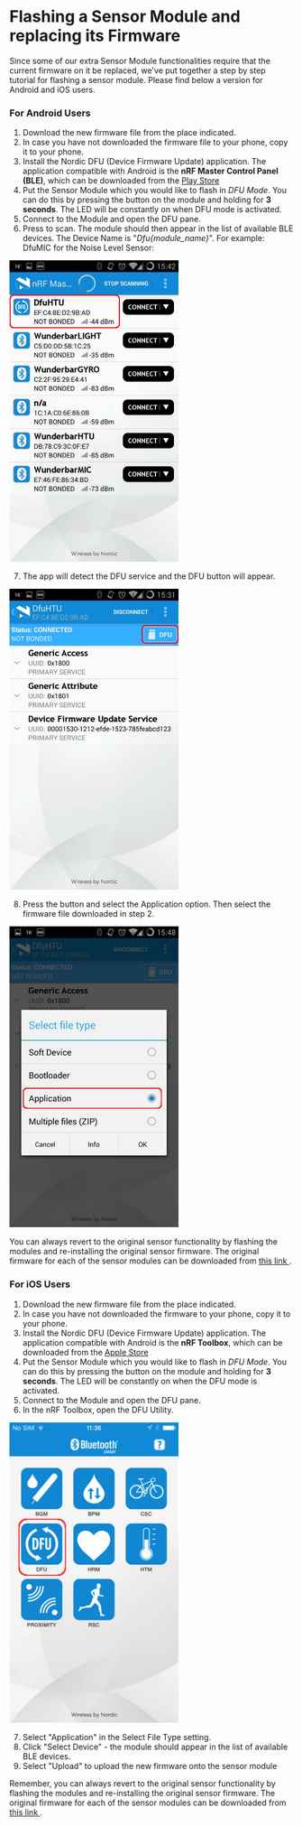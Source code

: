 # Flashing a Sensor Module and replacing its Firmware

Since some of our extra Sensor Module functionalities require that the current firmware on it be replaced, we've put together a step by step tutorial for flashing a sensor module. Please find below a version for Android and iOS users. 

### For Android Users

1. Download the new firmware file from the place indicated.
2. In case you have not downloaded the firmware file to your phone, copy it to your phone.
3. Install the Nordic DFU (Device Firmware Update) application. The application compatible with Android is the **nRF Master Control Panel (BLE)**, which can be downloaded from the <a href="https://play.google.com/store/apps/details?id=no.nordicsemi.android.mcp">Play Store</a>
4. Put the Sensor Module which you would like to flash in *DFU Mode*. You can do this by pressing the button on the module and holding for **3 seconds**. The LED will be constantly on when DFU mode is activated.
5. Connect to the Module and open the DFU pane.
6. Press to scan. The module should then appear in the list of available BLE devices. The Device Name is "*Dfu{module_name}*". For example: DfuMIC for the Noise Level Sensor:

<img src="assets/first.jpg" class="center" width=300px>

7. The app will detect the DFU service and the DFU button will appear. 

<img src="assets/second.jpg" class="center" width=300px>

8. Press the button and select the Application option. Then select the firmware file downloaded in step 2. 

<img src="assets/third.jpg" class="center" width=300px>

You can always revert to the original sensor functionality by flashing the modules and re-installing the original sensor firmware. The original firmware for each of the sensor modules can be downloaded from <a href="https://s3-eu-west-1.amazonaws.com/relayr-firmware/BLEModulesFirmware-20140910.zip"> this link </a>. 

### For iOS Users 

1. Download the new firmware file from the place indicated.
2. In case you have not downloaded the firmware to your phone, copy it to your phone.
3. Install the Nordic DFU (Device Firmware Update) application. The application compatible with Android is the **nRF Toolbox**, which can be downloaded from the <a href="https://itunes.apple.com/us/app/nrf-toolbox/id820906058?mt=8">Apple Store</a>
4. Put the Sensor Module which you would like to flash in *DFU Mode*. You can do this by pressing the button on the module and holding for **3 seconds**. The LED will be constantly on when the DFU mode is activated.
5. Connect to the Module and open the DFU pane.
6. In the nRF Toolbox, open the DFU Utility. 

<img src="assets/fourth.png" class="center" width=300px>

7. Select "Application" in the Select File Type setting.
8. Click "Select Device" - the module should appear in the list of available BLE devices.
9. Select "Upload" to upload the new firmware onto the sensor module


Remember, you can always revert to the original sensor functionality by flashing the modules and re-installing the original sensor firmware. The original firmware for each of the sensor modules can be downloaded from <a href="https://s3-eu-west-1.amazonaws.com/relayr-firmware/BLEModulesFirmware-20140910.zip"> this link </a>. 
